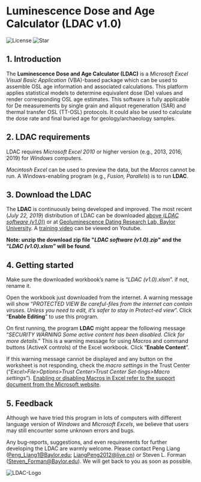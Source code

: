# Luminescence Dose and Age Calculator (LDAC v1.0)
![License](https://img.shields.io/github/license/lesshsroc/LDAC.svg) ![Star](https://img.shields.io/github/stars/lesshsroc/LDAC.svg?style=plastic)
## 1. Introduction
The **Luminescence Dose and Age Calculator (LDAC)** is a *Microsoft Excel Visual Basic Application* (VBA)-based package which can be used to assemble OSL age information and associated calculations. This platform applies statistical models to determine equivalent dose (De) values and render corresponding OSL age estimates. This software is fully applicable for De measurements by single grain and aliquot regeneration (SAR) and thermal transfer OSL (TT-OSL) protocols. It could also be used to calculate the dose rate and final buried age for geology/archaeology samples.

## 2. LDAC requirements
LDAC requires *Microsoft Excel 2010* or higher version (e.g., 2013, 2016, 2019) for *Windows* computers.

*Macintosh Excel* can be used to preview the data, but the *Macros* cannot be run. A Windows-enabling program (e.g., *Fusion, Parallels*) is to run **LDAC**.

## 3. Download the LDAC
The **LDAC** is continuously being developed and improved. The most recent (*July 22, 2019*) distribution of LDAC can be downloaded [above (*LDAC software (v1.0)*)](https://github.com/lesshsroc/LDAC/tree/master/LDAC%20software%20(v1.0)) or at [Geoluminescence Dating Research Lab, Baylor University](https://www.baylor.edu/geosciences/index.php?id=955927). A [training video](https://www.youtube.com/watch?v=Of_feY1UeqU) can be viewed on Youtube.

**Note: unzip the download zip file "*LDAC software (v1.0).zip*" and the “*LDAC (v1.0).xlsm*” will be found**.

## 4. Getting started
Make sure the downloaded workbook’s name is “*LDAC (v1.0).xlsm*”. if not, rename it.

Open the workbook just downloaded from the internet. A warning message will show “*PROTECTED VIEW Be careful-files from the internet can contain viruses. Unless you need to edit, it’s safer to stay in Protect-ed view*”. Click “**Enable Editing**” to use this program. 

On first running, the program **LDAC** might appear the following message “*SECURITY 
WARNING Some active content has been disabled. Click for more details*.” This is a warning message for using *Macros* and command buttons (ActiveX controls) of the Excel workbook. Click “**Enable Content**”. 

If this warning message cannot be displayed and any button on the worksheet is not responding, check the *macro settings* in the Trust Center (“*Excel>File>Options>Trust Center>Trust Center Set-tings>Macro settings*”). [Enabling or disabling Macros in Excel refer to the support document from the Microsoft website](https://support.office.com/en-us/article/enable-or-disable-macros-in-office-files-12b036fd-d140-4e74-b45e-16fed1a7e5c6).

## 5. Feedback
Although we have tried this program in lots of computers with different language version of *Windows* and *Microsoft Excels*, we believe that users may still encounter some unknown errors and bugs. 

Any bug-reports, suggestions, and even requirements for further developing the LDAC are warmly welcome. Please contact Peng Liang (Peng_Liang1@Baylor.edu; LiangPeng2012@live.cn) or Steven L. Forman (Steven_Forman@Baylor.edu). We will get back to you as soon as possible.

![LDAC-Logo](https://github.com/lesshsroc/LDAC/blob/master/ICON/LDAC_Logo.png)
